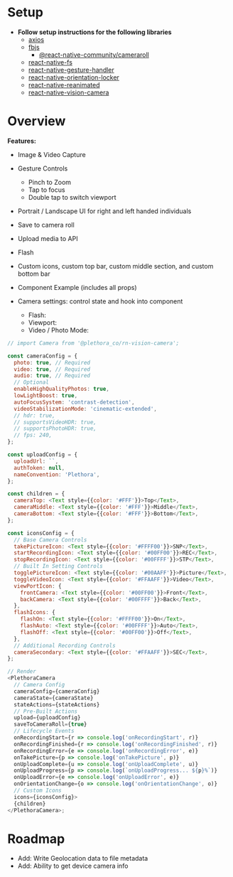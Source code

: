 # Setup

- **Follow setup instructions for the following libraries**
  - [axios](https://github.com/axios/axios)
  - [fbjs](https://github.com/facebook/fbjs)
    - [@react-native-community/cameraroll](https://github.com/react-native-cameraroll/react-native-cameraroll)
  - [react-native-fs](https://github.com/itinance/react-native-fs)
  - [react-native-gesture-handler](https://github.com/software-mansion/react-native-gesture-handler)
  - [react-native-orientation-locker](https://github.com/wonday/react-native-orientation-locker)
  - [react-native-reanimated](https://github.com/software-mansion/react-native-reanimated)
  - [react-native-vision-camera](https://github.com/mrousavy/react-native-vision-camera)

# Overview

**Features:**

- Image & Video Capture
- Gesture Controls
  - Pinch to Zoom
  - Tap to focus
  - Double tap to switch viewport
- Portrait / Landscape UI for right and left handed individuals
- Save to camera roll
- Upload media to API
- Flash
- Custom icons, custom top bar, custom middle section, and custom bottom bar
- Component Example (includes all props)
- Camera settings: control state and hook into component

  - Flash:
  - Viewport:
  - Video / Photo Mode:

```javascript
// import Camera from '@plethora_co/rn-vision-camera';

const cameraConfig = {
  photo: true, // Required
  video: true, // Required
  audio: true, // Required
  // Optional
  enableHighQualityPhotos: true,
  lowLightBoost: true,
  autoFocusSystem: 'contrast-detection',
  videoStabilizationMode: 'cinematic-extended',
  // hdr: true,
  // supportsVideoHDR: true,
  // supportsPhotoHDR: true,
  // fps: 240,
};

const uploadConfig = {
  uploadUrl: ``,
  authToken: null,
  nameConvention: 'Plethora',
};

const children = {
  cameraTop: <Text style={{color: '#FFF'}}>Top</Text>,
  cameraMiddle: <Text style={{color: '#FFF'}}>Middle</Text>,
  cameraBottom: <Text style={{color: '#FFF'}}>Bottom</Text>,
};

const iconsConfig = {
  // Base Camera Controls
  takePictureIcon: <Text style={{color: '#FFFF00'}}>SNP</Text>,
  startRecordingIcon: <Text style={{color: '#00FF00'}}>REC</Text>,
  stopRecordingIcon: <Text style={{color: '#00FFFF'}}>STP</Text>,
  // Built In Setting Controls
  togglePictureIcon: <Text style={{color: '#00AAFF'}}>Picture</Text>,
  toggleVideoIcon: <Text style={{color: '#FFAAFF'}}>Video</Text>,
  viewPortIcon: {
    frontCamera: <Text style={{color: '#00FF00'}}>Front</Text>,
    backCamera: <Text style={{color: '#00FFFF'}}>Back</Text>,
  },
  flashIcons: {
    flashOn: <Text style={{color: '#FFFF00'}}>On</Text>,
    flashAuto: <Text style={{color: '#00FFFF'}}>Auto</Text>,
    flashOff: <Text style={{color: '#00FF00'}}>Off</Text>,
  },
  // Additional Recording Controls
  cameraSecondary: <Text style={{color: '#FFAAFF'}}>SEC</Text>,
};

// Render
<PlethoraCamera
  // Camera Config
  cameraConfig={cameraConfig}
  cameraState={cameraState}
  stateActions={stateActions}
  // Pre-Built Actions
  upload={uploadConfig}
  saveToCameraRoll={true}
  // Lifecycle Events
  onRecordingStart={r => console.log('onRecordingStart', r)}
  onRecordingFinished={r => console.log('onRecordingFinished', r)}
  onRecordingError={e => console.log('onRecordingError', e)}
  onTakePicture={p => console.log('onTakePicture', p)}
  onUploadComplete={u => console.log('onUploadComplete', u)}
  onUploadProgress={p => console.log(`onUploadProgress... ${p}%`)}
  onUploadError={e => console.log('onUploadError', e)}
  onOrientationChange={o => console.log('onOrientationChange', o)}
  // Custom Icons
  icons={iconsConfig}>
  {children}
</PlethoraCamera>;
```

# Roadmap

- Add: Write Geolocation data to file metadata
- Add: Ability to get device camera info
